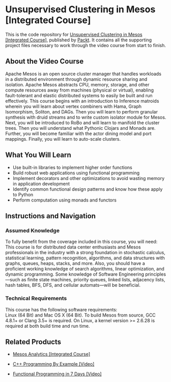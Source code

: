 # Unsupervised Clustering in Mesos [Integrated Course]
This is the code repository for [Unsupervised Clustering in Mesos [Integrated Course]](https://www.packtpub.com/application-development/unsupervised-clustering-mesos-integrated-course?utm_source=github&utm_medium=repository&utm_campaign=9781788479677), published by [Packt](https://www.packtpub.com/?utm_source=github). It contains all the supporting project files necessary to work through the video course from start to finish.
## About the Video Course
Apache Mesos is an open source cluster manager that handles workloads in a distributed environment through dynamic resource sharing and isolation. Apache Mesos abstracts CPU, memory, storage, and other compute resources away from machines (physical or virtual), enabling fault-tolerant and elastic distributed systems to easily be built and run effectively.
This course begins with an introduction to Inference matroids wherein you will learn about vertex combiners with Hama, Graph Isomorphism, Soliton, and DAGs. Then you will learn to perform granular synthesis with druid streams and to write custom isolator module for Mesos. Next, you will be introduced to RoBo and will learn to manifold the cluster trees. Then you will understand what Pythonic Clojars and Monads are. Further, you will become familiar with the actor dining model and port mappings. Finally, you will learn to auto-scale clusters.

<H2>What You Will Learn</H2>
<DIV class=book-info-will-learn-text>
<UL>
<LI>Use built-in libraries to implement higher order<SPAN style="BACKGROUND-COLOR: transparent"> functions</SPAN> 
<LI>Build robust web applications using functional programming 
<LI>Implement decorators and other optimizations to avoid wasting memory in application development 
<LI>Identify common functional design patterns and know how these apply to Python 
<LI>Perform computation using monads and functors </LI></UL></DIV>

## Instructions and Navigation
### Assumed Knowledge
To fully benefit from the coverage included in this course, you will need:<br/>
This course is for distributed data center enthusiasts and Mesos professionals in the industry with a strong foundation in stochastic calculus, statistical learning, pattern recognition, algorithms, and data structures with graphs, queues, heaps, stacks, and more. Also, you should have a proficient working knowledge of search algorithms, linear optimization, and dynamic programming. Some knowledge of Software Engineering principles—such as finite state machines, priority queues, linked lists, adjacency lists, hash tables, BFS, DFS, and cellular automats—will be beneficial.
### Technical Requirements
This course has the following software requirements:<br/>
Linux (64 Bit) and Mac OS X (64 Bit). 
To build Mesos from source, GCC 4.8.1+ or Clang 3.5+ is required. 
On Linux, a kernel version >= 2.6.28 is required at both build time and run time.

## Related Products
* [Mesos Analytics [Integrated Course]](https://www.packtpub.com/application-development/mesos-analytics-integrated-course?utm_source=github&utm_medium=repository&utm_campaign=9781788475730)

* [C++ Programming By Example [Video]](https://www.packtpub.com/application-development/c-programming-example-video?utm_source=github&utm_medium=repository&utm_campaign=9781788395595)

* [Functional Programming in 7 Days [Video]](https://www.packtpub.com/application-development/functional-programming-7-days-video?utm_source=github&utm_medium=repository&utm_campaign=9781788990295)

